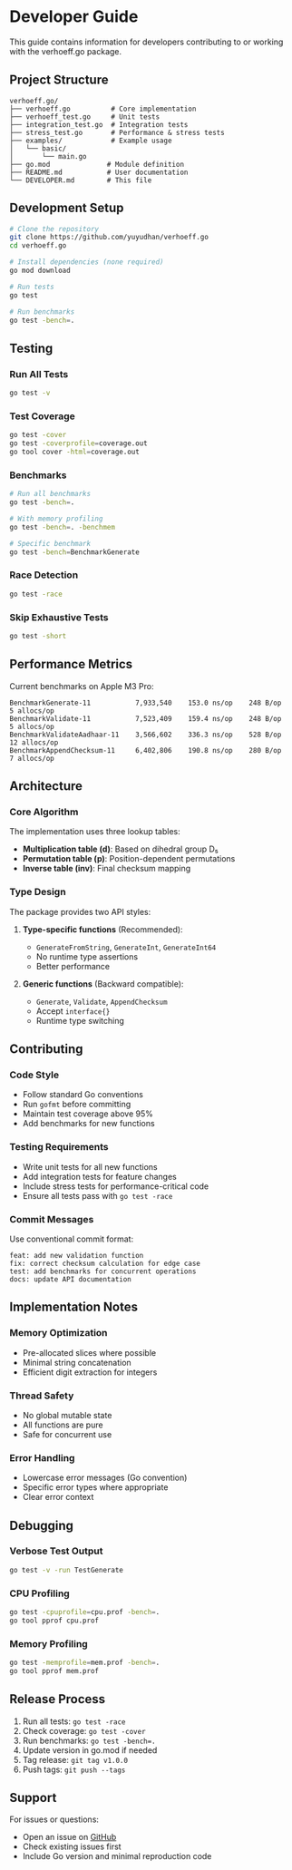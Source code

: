# Developer Guide

This guide contains information for developers contributing to or working with the verhoeff.go package.

## Project Structure

```
verhoeff.go/
├── verhoeff.go          # Core implementation
├── verhoeff_test.go     # Unit tests
├── integration_test.go  # Integration tests
├── stress_test.go       # Performance & stress tests
├── examples/            # Example usage
│   └── basic/
│       └── main.go
├── go.mod              # Module definition
├── README.md           # User documentation
└── DEVELOPER.md        # This file
```

## Development Setup

```bash
# Clone the repository
git clone https://github.com/yuyudhan/verhoeff.go
cd verhoeff.go

# Install dependencies (none required)
go mod download

# Run tests
go test

# Run benchmarks
go test -bench=.
```

## Testing

### Run All Tests
```bash
go test -v
```

### Test Coverage
```bash
go test -cover
go test -coverprofile=coverage.out
go tool cover -html=coverage.out
```

### Benchmarks
```bash
# Run all benchmarks
go test -bench=.

# With memory profiling
go test -bench=. -benchmem

# Specific benchmark
go test -bench=BenchmarkGenerate
```

### Race Detection
```bash
go test -race
```

### Skip Exhaustive Tests
```bash
go test -short
```

## Performance Metrics

Current benchmarks on Apple M3 Pro:

```
BenchmarkGenerate-11           7,933,540    153.0 ns/op    248 B/op    5 allocs/op
BenchmarkValidate-11           7,523,409    159.4 ns/op    248 B/op    5 allocs/op
BenchmarkValidateAadhaar-11    3,566,602    336.3 ns/op    528 B/op   12 allocs/op
BenchmarkAppendChecksum-11     6,402,806    190.8 ns/op    280 B/op    7 allocs/op
```

## Architecture

### Core Algorithm

The implementation uses three lookup tables:
- **Multiplication table (d)**: Based on dihedral group D₅
- **Permutation table (p)**: Position-dependent permutations
- **Inverse table (inv)**: Final checksum mapping

### Type Design

The package provides two API styles:

1. **Type-specific functions** (Recommended):
   - `GenerateFromString`, `GenerateInt`, `GenerateInt64`
   - No runtime type assertions
   - Better performance

2. **Generic functions** (Backward compatible):
   - `Generate`, `Validate`, `AppendChecksum`
   - Accept `interface{}`
   - Runtime type switching

## Contributing

### Code Style
- Follow standard Go conventions
- Run `gofmt` before committing
- Maintain test coverage above 95%
- Add benchmarks for new functions

### Testing Requirements
- Write unit tests for all new functions
- Add integration tests for feature changes
- Include stress tests for performance-critical code
- Ensure all tests pass with `go test -race`

### Commit Messages
Use conventional commit format:
```
feat: add new validation function
fix: correct checksum calculation for edge case
test: add benchmarks for concurrent operations
docs: update API documentation
```

## Implementation Notes

### Memory Optimization
- Pre-allocated slices where possible
- Minimal string concatenation
- Efficient digit extraction for integers

### Thread Safety
- No global mutable state
- All functions are pure
- Safe for concurrent use

### Error Handling
- Lowercase error messages (Go convention)
- Specific error types where appropriate
- Clear error context

## Debugging

### Verbose Test Output
```bash
go test -v -run TestGenerate
```

### CPU Profiling
```bash
go test -cpuprofile=cpu.prof -bench=.
go tool pprof cpu.prof
```

### Memory Profiling
```bash
go test -memprofile=mem.prof -bench=.
go tool pprof mem.prof
```

## Release Process

1. Run all tests: `go test -race`
2. Check coverage: `go test -cover`
3. Run benchmarks: `go test -bench=.`
4. Update version in go.mod if needed
5. Tag release: `git tag v1.0.0`
6. Push tags: `git push --tags`

## Support

For issues or questions:
- Open an issue on [GitHub](https://github.com/yuyudhan/verhoeff.go/issues)
- Check existing issues first
- Include Go version and minimal reproduction code